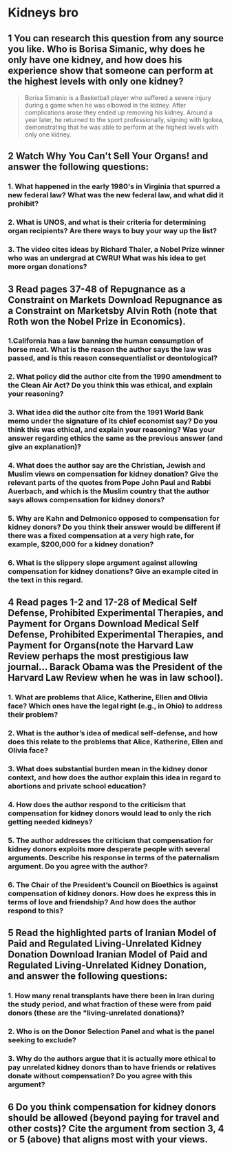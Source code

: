 # Kidneys bro
## 1 You can research this question from any source you like. Who is Borisa Simanic, why does he only have one kidney, and how does his experience show that someone can perform at the highest levels with only one kidney?

> Borisa Simanic is a Basketball player who suffered a severe injury during a game when he was elbowed in the kidney. After complications arose they ended up removing his kidney. Around a year later, he returned to the sport professionally, signing with Igokea, demonstrating that he was able to perform at the highest levels with only one kidney.

## 2 Watch Why You Can't Sell Your Organs! and answer the following questions:
### 1. What happened in the early 1980's in Virginia that spurred a new federal law? What was the new federal law, and what did it prohibit?



### 2. What is UNOS, and what is their criteria for determining organ recipients? Are there ways to buy your way up the list?



### 3. The video cites ideas by Richard Thaler, a Nobel Prize winner who was an undergrad at CWRU! What was his idea to get more organ donations?


## 3 Read pages 37-48 of Repugnance as a Constraint on Markets Download Repugnance as a Constraint on Marketsby Alvin Roth (note that Roth won the Nobel Prize in Economics).
### 1.California has a law banning the human consumption of horse meat. What is the reason the author says the law was passed, and  is this reason consequentialist or deontological? 

### 2. What policy did the author cite from the 1990 amendment to the Clean Air Act? Do you think this was ethical, and explain your reasoning?

### 3. What idea did the author cite from the 1991 World Bank memo under the signature of its chief economist say? Do you think this was ethical, and explain your reasoning? Was your answer regarding ethics the same as the previous answer (and give an explanation)?

### 4. What does the author say are the Christian, Jewish and Muslim views on compensation for kidney donation? Give the relevant parts of the quotes from Pope John Paul and Rabbi Auerbach, and which is the Muslim country that the author says allows compensation for kidney donors?

### 5. Why are Kahn and Delmonico opposed to compensation for kidney donors? Do you think their answer would be different if there was a fixed compensation at a very high rate, for example, $200,000 for a kidney donation?

### 6. What is the slippery slope argument against allowing compensation for kidney donations? Give an example cited in the text in this regard.


## 4 Read pages 1-2 and 17-28 of Medical Self Defense, Prohibited Experimental Therapies, and Payment for Organs Download Medical Self Defense, Prohibited Experimental Therapies, and Payment for Organs(note the Harvard Law Review perhaps the most prestigious law journal… Barack Obama was the President of the Harvard Law Review when he was in law school).
### 1. What are problems that Alice, Katherine, Ellen and Olivia face? Which ones have the legal right (e.g., in Ohio) to address their problem?

### 2. What is the author’s idea of medical self-defense, and how does this relate to the problems that Alice, Katherine, Ellen and Olivia face?

### 3. What does substantial burden mean in the kidney donor context, and how does the author explain this idea in regard to abortions and private school education?

### 4. How does the author respond to the criticism that compensation for kidney donors would lead to only the rich getting needed kidneys?

### 5. The author addresses the criticism that compensation for kidney donors exploits more desperate people with several arguments. Describe his response in terms of the paternalism argument. Do you agree with the author?

### 6. The Chair of the President’s Council on Bioethics is against compensation of kidney donors. How does he express this in terms of love and friendship? And how does the author respond to this? 

## 5 Read the highlighted parts of Iranian Model of Paid and Regulated Living-Unrelated Kidney Donation Download Iranian Model of Paid and Regulated Living-Unrelated Kidney Donation, and answer the following questions:
### 1. How many renal transplants have there been in Iran during the study period, and what fraction of these were from paid donors (these are the "living-unrelated donations)?

### 2. Who is on the Donor Selection Panel and what is the panel seeking to exclude?

### 3. Why do the authors argue that it is actually more ethical to pay unrelated kidney donors than to have friends or relatives donate without compensation? Do you agree with this argument?

## 6 Do you think compensation for kidney donors should be allowed (beyond paying for travel and other costs)? Cite the argument from section 3, 4 or 5 (above) that aligns most with your views.
